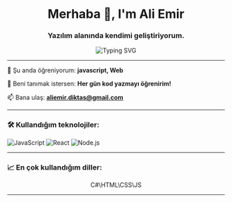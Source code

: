 
<h1 align="center">Merhaba 👋, I'm Ali Emir</h1>
<h3 align="center">   Yazılım alanında kendimi geliştiriyorum.</h3>

<p align="center">
  <img src="https://readme-typing-svg.herokuapp.com?font=Fira+Code&duration=4000&pause=1000&color=000080&center=true&vCenter=true&width=435&lines=Ho%C5%9F+geldin+GitHub+profilime!;" alt="Typing SVG" />
</p>

---

🌱 Şu anda öğreniyorum: **javascript, Web**

💬 Beni tanımak istersen: **Her gün kod yazmayı öğrenirim!**

📫 Bana ulaş: **aliemir.diktas@gmail.com**

---

### 🛠️ Kullandığım teknolojiler:
![JavaScript](https://img.shields.io/badge/-JavaScript-333?style=for-the-badge&logo=javascript)
![React](https://img.shields.io/badge/-React-333?style=for-the-badge&logo=react)
![Node.js](https://img.shields.io/badge/-Node.js-333?style=for-the-badge&logo=node.js)

---


### 📈 En çok kullandığım diller:
<p align="center">
C#\HTML\CSS\JS
</p>

---





